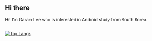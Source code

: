 ## Hi there

Hi! I'm Garam Lee who is interested in Android study from South Korea.
<br></br>

[![Top Langs](https://github-readme-stats.vercel.app/api/top-langs/?username=LeeGaramm&layout=compact)](https://github.com/anuraghazra/github-readme-stats)



